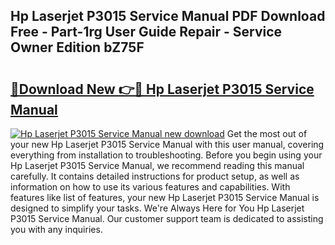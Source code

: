 ## Hp Laserjet P3015 Service Manual PDF Download Free - Part-1rg User Guide Repair - Service Owner Edition bZ75F

# <h2><a href="http://bc36453.oget.top/?id=Hp+Laserjet+P3015+Service+Manual">🔗Download New 👉🔴 Hp Laserjet P3015 Service Manual</a></h2>

[![Hp Laserjet P3015 Service Manual new download](https://i.imgur.com/5g1atiW.png)](http://bc36453.oget.top/?id=Hp+Laserjet+P3015+Service+Manual)
Get the most out of your new Hp Laserjet P3015 Service Manual with this user manual, covering everything from installation to troubleshooting. Before you begin using your Hp Laserjet P3015 Service Manual, we recommend reading this manual carefully. It contains detailed instructions for product setup, as well as information on how to use its various features and capabilities. With features like list of features, your new Hp Laserjet P3015 Service Manual is designed to simplify your tasks. We're Always Here for You Hp Laserjet P3015 Service Manual. Our customer support team is dedicated to assisting you with any inquiries.
